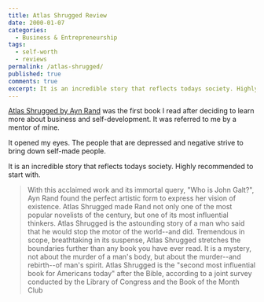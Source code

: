 ```yaml
---
title: Atlas Shrugged Review
date: 2000-01-07
categories:
  - Business & Entrepreneurship
tags:
  - self-worth
  - reviews
permalink: /atlas-shrugged/
published: true
comments: true
excerpt: It is an incredible story that reflects todays society. Highly recommended to start with.
---
```

[Atlas Shrugged by Ayn Rand](https://amzn.to/460XAaS) was the first book I read after deciding to learn more about business and self-development. It was referred to me by a mentor of mine.

It opened my eyes. The people that are depressed and negative strive to bring down self-made people.

It is an incredible story that reflects todays society. Highly recommended to start with.

>With this acclaimed work and its immortal query, "Who is John Galt?", Ayn Rand found the perfect artistic form to express her vision of existence. Atlas Shrugged made Rand not only one of the most popular novelists of the century, but one of its most influential thinkers. Atlas Shrugged is the astounding story of a man who said that he would stop the motor of the world--and did. Tremendous in scope, breathtaking in its suspense, Atlas Shrugged stretches the boundaries further than any book you have ever read. It is a mystery, not about the murder of a man's body, but about the murder--and rebirth--of man's spirit. Atlas Shrugged is the "second most influential book for Americans today" after the Bible, according to a joint survey conducted by the Library of Congress and the Book of the Month Club